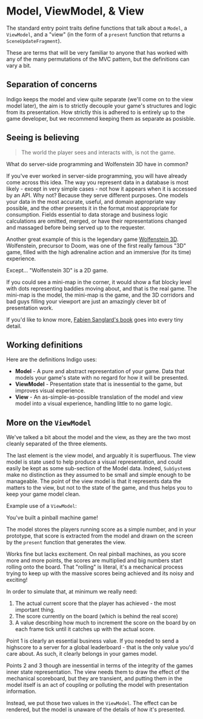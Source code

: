 # Model, ViewModel, & View

The standard entry point traits define functions that talk about a `Model`, a `ViewModel`, and a "view" (in the form of a `present` function that returns a `SceneUpdateFragment`).

These are terms that will be very familiar to anyone that has worked with any of the many permutations of the MVC pattern, but the definitions can vary a bit.

## Separation of concerns

Indigo keeps the model and view quite separate (we'll come on to the view model later), the aim is to strictly decouple your game's structures and logic from its presentation. How strictly this is adhered to is entirely up to the game developer, but we recommend keeping them as separate as posisble.

## Seeing is believing

> The world the player sees and interacts with, is not the game.

What do server-side programming and Wolfenstein 3D have in common?

If you've ever worked in server-side programming, you will have already come across this idea. The way you represent data in a database is most likely - except in very simple cases - not how it appears when it is accessed by an API. Why not? Because they serve different purposes. One models your data in the most accurate, useful, and domain appropriate way possible, and the other presents it in the format most appropriate for consumption. Fields essential to data storage and business logic calculations are omitted, merged, or have their representations changed and massaged before being served up to the requester.

Another great example of this is the legendary game [Wolfenstein 3D](https://en.wikipedia.org/wiki/Wolfenstein_3D). Wolfenstein, precursor to Doom, was one of the first really famous "3D" game, filled with the high adrenaline action and an immersive (for its time) experience.

Except... "Wolfenstein 3D" is a 2D game.

If you could see a mini-map in the corner, it would show a flat blocky level with dots representing baddies moving about, and that is the real game. The mini-map is the model, the mini-map is the game, and the 3D corridors and bad guys filling your viewport are just an amazingly clever bit of presentation work.

If you'd like to know more, [Fabien Sanglard's book](https://fabiensanglard.net/gebbwolf3d/) goes into every tiny detail.

## Working definitions

Here are the definitions Indigo uses:

- **Model** - A pure and abstract representation of your game. Data that models your game's state with no regard for how it will be presented.
- **ViewModel** - Presentation state that is inessential to the game, but improves visual experience.
- **View** - An as-simple-as-possible translation of the model and view model into a visual experience, handling little to no game logic.

## More on the `ViewModel`

We've talked a bit about the model and the view, as they are the two most cleanly separated of the three elements.

The last element is the view model, and arguably it is superfluous. The view model is state used to help produce a visual representation, and could easily be kept as some sub-section of the Model data. Indeed, `SubSystem`s make no distinction as they assumed to be small and simple enough to be manageable. The point of the view model is that it represents data the matters to the view, but not to the state of the game, and thus helps you to keep your game model clean.

Example use of a `ViewModel`:

You've built a pinball machine game!

The model stores the players running score as a simple number, and in your prototype, that score is extracted from the model and drawn on the screen by the `present` function that generates the view.

Works fine but lacks excitement. On real pinball machines, as you score more and more points, the scores are multiplied and big numbers start rolling onto the board. That "rolling" is literal, it's a mechanical process trying to keep up with the massive scores being achieved and its noisy and exciting!

In order to simulate that, at minimum we really need:

1. The actual current score that the player has achieved - the most important thing.
2. The score currently on the board (which is behind the real score)
3. A value describing how much to increment the score on the board by on each frame tick until it catches up with the actual score.

Point 1 is clearly an essential business value. If you needed to send a highscore to a server for a global leaderboard - that is the only value you'd care about. As such, it clearly belongs in your games model.

Points 2 and 3 though are inessential in terms of the integrity of the games inner state representation. The view needs them to draw the effect of the mechanical scoreboard, but they are transient, and putting them in the model itself is an act of coupling or polluting the model with presentation information.

Instead, we put those two values in the `ViewModel`. The effect can be rendered, but the model is unaware of the details of how it's presented.
